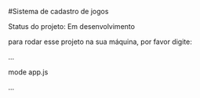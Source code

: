 #Sistema de cadastro de jogos

Status do projeto: Em desenvolvimento

para rodar esse projeto na sua máquina, por favor digite:

...

mode app.js

...
